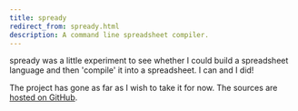 ```yaml
---
title: spready
redirect_from: spready.html
description: A command line spreadsheet compiler.
---
```


spready was a little experiment to see whether I could build a spreadsheet language and then 'compile' it into a spreadsheet. I can and I did!

The project has gone as far as I wish to take it for now. The sources are [hosted on GitHub](https://github.com/digitalbricklayer/spready).

